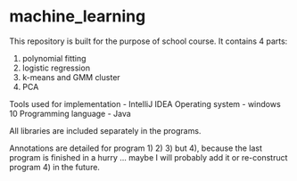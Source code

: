 # machine_learning

This repository is built for the purpose of school course. 
It contains 4 parts: 
  1) polynomial fitting
  2) logistic regression
  3) k-means and GMM cluster
  4) PCA

Tools used for implementation - IntelliJ IDEA
Operating system - windows 10
Programming language - Java

All libraries are included separately in the programs. 

Annotations are detailed for program 1) 2) 3) but 4), because the last program is finished in a hurry ... maybe I will probably add it or re-construct program 4) in the future. 